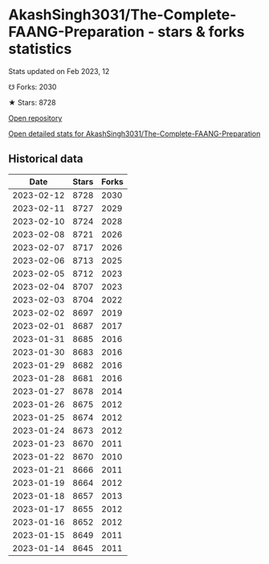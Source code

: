 # AkashSingh3031/The-Complete-FAANG-Preparation - stars & forks statistics

Stats updated on Feb 2023, 12

☋ Forks: 2030

★ Stars: 8728

[Open repository](https://github.com/AkashSingh3031/The-Complete-FAANG-Preparation)

[Open detailed stats for AkashSingh3031/The-Complete-FAANG-Preparation](https://reviewgithub.com/rep/AkashSingh3031/The-Complete-FAANG-Preparation)

## Historical data
| Date | Stars | Forks |
|------|-------|-------|
| 2023-02-12 | 8728 | 2030 | 
| 2023-02-11 | 8727 | 2029 | 
| 2023-02-10 | 8724 | 2028 | 
| 2023-02-08 | 8721 | 2026 | 
| 2023-02-07 | 8717 | 2026 | 
| 2023-02-06 | 8713 | 2025 | 
| 2023-02-05 | 8712 | 2023 | 
| 2023-02-04 | 8707 | 2023 | 
| 2023-02-03 | 8704 | 2022 | 
| 2023-02-02 | 8697 | 2019 | 
| 2023-02-01 | 8687 | 2017 | 
| 2023-01-31 | 8685 | 2016 | 
| 2023-01-30 | 8683 | 2016 | 
| 2023-01-29 | 8682 | 2016 | 
| 2023-01-28 | 8681 | 2016 | 
| 2023-01-27 | 8678 | 2014 | 
| 2023-01-26 | 8675 | 2012 | 
| 2023-01-25 | 8674 | 2012 | 
| 2023-01-24 | 8673 | 2012 | 
| 2023-01-23 | 8670 | 2011 | 
| 2023-01-22 | 8670 | 2010 | 
| 2023-01-21 | 8666 | 2011 | 
| 2023-01-19 | 8664 | 2012 | 
| 2023-01-18 | 8657 | 2013 | 
| 2023-01-17 | 8655 | 2012 | 
| 2023-01-16 | 8652 | 2012 | 
| 2023-01-15 | 8649 | 2011 | 
| 2023-01-14 | 8645 | 2011 | 

